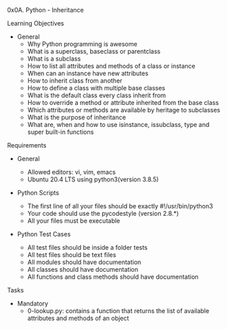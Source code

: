 0x0A. Python - Inheritance

Learning Objectives
- General
	- Why Python programming is awesome
	- What is a superclass, baseclass or parentclass
	- What is a subclass
	- How to list all attributes and methods of a class or instance
	- When can an instance have new attributes
	- How to inherit class from another
	- How to define a class with multiple base classes
	- What is the default class every class inherit from
	- How to override a method or attribute inherited from the base class
	- Which attributes or methods are available by heritage to subclasses
	- What is the purpose of inheritance
	- What are, when and how to use isinstance, issubclass, type and super built-in functions

Requirements
- General
	- Allowed editors: vi, vim, emacs
	- Ubuntu 20.4 LTS using python3(version 3.8.5)

- Python Scripts
	- The first line of all your files should be exactly #!/usr/bin/python3
	- Your code should use the pycodestyle (version 2.8.*)
	- All your files must be executable

- Python Test Cases
	- All test files should be inside a folder tests
	- All test files should be text files
	- All modules should have documentation
	- All classes should have documentation
	- All functions and class methods should have documentation

Tasks
- Mandatory
	- 0-lookup.py: contains a function that returns the list of available attributes and methods of an object
